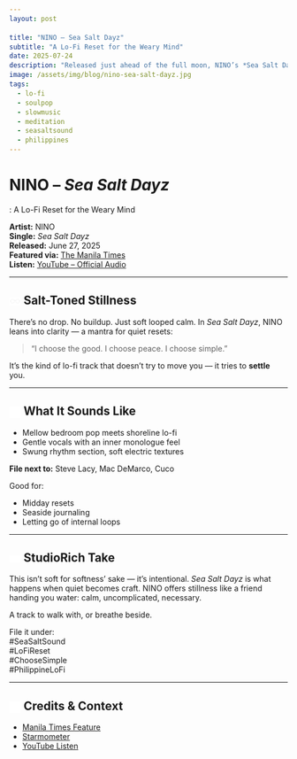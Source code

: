 ```yaml
---
layout: post

title: "NINO – Sea Salt Dayz"
subtitle: "A Lo-Fi Reset for the Weary Mind"
date: 2025-07-24
description: "Released just ahead of the full moon, NINO’s *Sea Salt Dayz* is a low-key soul mantra — lo-fi, mindful, and gentle as salt air."
image: /assets/img/blog/nino-sea-salt-dayz.jpg
tags:
  - lo-fi
  - soulpop
  - slowmusic
  - meditation
  - seasaltsound
  - philippines
---
```


# NINO – _Sea Salt Dayz_

: A Lo-Fi Reset for the Weary Mind

**Artist:** NINO  
**Single:** _Sea Salt Dayz_  
**Released:** June 27, 2025  
**Featured via:** [The Manila Times](https://www.manilatimes.net/2025/07/24/entertainment-lifestyle/show-times/nino-releases-a-soulful-reset-for-the-weary-mind/2154591)  
**Listen:** [YouTube – Official Audio](https://www.youtube.com/watch?v=ewnl-Gq42wE)

---

## <img src="/assets/icons/glasses.svg" alt="Glasses icon" style="width: 1em; vertical-align: middle;" /> Salt-Toned Stillness

There’s no drop. No buildup. Just soft looped calm. In _Sea Salt Dayz_, NINO leans into clarity — a mantra for quiet resets:

> “I choose the good. I choose peace. I choose simple.”

It’s the kind of lo-fi track that doesn’t try to move you — it tries to **settle** you.

---

## <img src="/assets/icons/headphones.svg" alt="Headphones icon" style="width: 1em; vertical-align: middle;" /> What It Sounds Like

- Mellow bedroom pop meets shoreline lo-fi
- Gentle vocals with an inner monologue feel
- Swung rhythm section, soft electric textures

**File next to:** Steve Lacy, Mac DeMarco, Cuco

Good for:

- Midday resets
- Seaside journaling
- Letting go of internal loops

---

## <img src="/assets/icons/eye.svg" alt="Eye icon" style="width: 1em; vertical-align: middle;" /> StudioRich Take

This isn’t soft for softness’ sake — it’s intentional. _Sea Salt Dayz_ is what happens when quiet becomes craft. NINO offers stillness like a friend handing you water: calm, uncomplicated, necessary.

A track to walk with, or breathe beside.

File it under:  
#SeaSaltSound  
#LoFiReset  
#ChooseSimple  
#PhilippineLoFi

---

## <img src="/assets/icons/hollow-book.svg" alt="Book Open icon" style="width: 1em; vertical-align: middle;" /> Credits & Context

- [Manila Times Feature](https://www.manilatimes.net/2025/07/24/entertainment-lifestyle/show-times/nino-releases-a-soulful-reset-for-the-weary-mind/2154591)
- [Starmometer](https://starmometer.com/2025/07/20/nino-releases-sea-salt-dayz-a-soulful-reset-for-the-weary-mind/)
- [YouTube Listen](https://www.youtube.com/watch?v=ewnl-Gq42wE)
